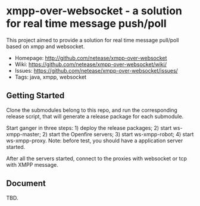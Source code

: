 xmpp-over-websocket - a solution for real time message push/poll
===============
This project aimed to provide a solution for real time message pull/poll based on
xmpp and websocket.

 * Homepage: <http://github.com/netease/xmpp-over-websocket>
 * Wiki: <https://github.com/netease/xmpp-over-websocket/wiki/>
 * Issues: <https://github.com/netease/xmpp-over-websocket/issues/>
 * Tags: java, xmpp, websocket

Getting Started
---------------
Clone the submodules belong to this repo, and run the corresponding release script,
that will generate a release package for each submodule. 

Start ganger in three steps: 1) deploy the release packages; 2) start ws-xmpp-master;
2) start the Openfire servers; 3) start ws-xmpp-robot; 4) start ws-xmpp-proxy.
Note: before test, you should have a application server started.

After all the servers started, connect to the proxies with websocket or tcp with XMPP message.

Document
--------
TBD.